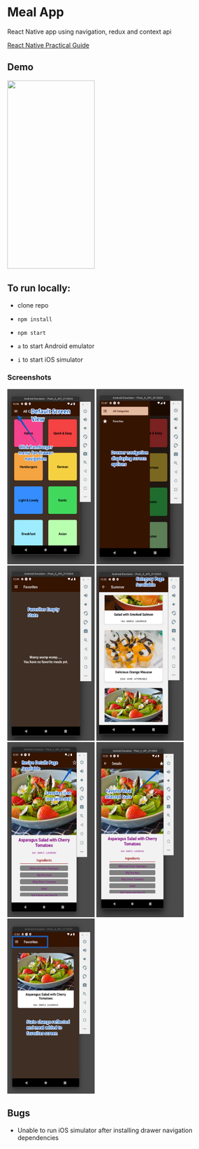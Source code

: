 # Meal App
React Native app using navigation, redux and context api

[React Native Practical Guide](https://www.udemy.com/course/react-native-the-practical-guide/)

## Demo
<img src="./images/meal-app.gif" width="200" height="430" />


## To run locally:
- clone repo

- `npm install`

- `npm start `

- `a` to start Android emulator

- `i` to start iOS simulator



### Screenshots
<img src="./images/meal-app-1.png" width="200" height="400" />
<img src="./images/meal-app-2.png" width="200" height="400" />
<img src="./images/meal-app-3.png" width="200" height="400" />
<img src="./images/meal-app-4.png" width="200" height="400" />
<img src="./images/meal-app-5.png" width="200" height="400" />
<img src="./images/meal-app-6.png" width="200" height="400" />
<img src="./images/meal-app-7.png" width="200" height="400" />


## Bugs
- Unable to run iOS simulator after installing drawer navigation dependencies